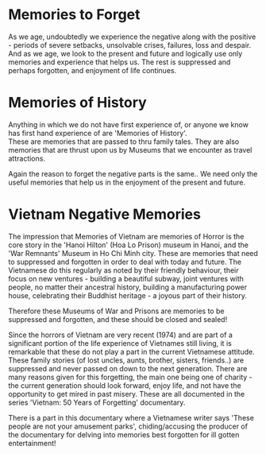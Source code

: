# Memories to Forget

As we age, undoubtedly we experience the negative along with the positive - periods of severe setbacks, unsolvable crises, failures, loss and despair. And as we age, we look to the present and future and logically use only memories and experience that helps us. The rest is suppressed and perhaps forgotten, and enjoyment of life continues.

# Memories of History

Anything in which we do not have first experience of, or anyone we know has first hand experience of are 'Memories of History'.  
These are memories that are passed to thru  family tales. They are also memories that are thrust upon us by Museums that we encounter as travel attractions.

Again the reason to forget the negative parts is the same.. We need only the useful memories that help us in the enjoyment of the present and future.

# Vietnam Negative Memories

The impression that Memories of Vietnam are memories of Horror is the core story in the 'Hanoi Hilton' (Hoa Lo Prison) museum in Hanoi, and the 'War Remnants' Museum in Ho Chi Minh city.  These are memories that need to suppressed and forgotten in order to deal with today and future. The Vietnamese do this regularly as noted by their friendly behaviour, their focus on new ventures - building a beautiful subway, joint ventures with people, no matter their ancestral history, building a manufacturing power house, celebrating their Buddhist heritage - a joyous part of their history.

Therefore these Museums of War and Prisons are memories to be suppressed and forgotten, and these should be closed and sealed!

Since the horrors of Vietnam are very recent (1974) and are part of a significant portion of the life experience of Vietnames still living, it is remarkable that these do not play a part in the current Vietnamese attitude. These family stories (of lost uncles, aunts, brother, sisters, friends..) are suppressed and never passed on down to the next generation. There are many reasons given for this forgetting, the main one being one of charity - the current generation should look forward, enjoy life, and not have the opportunity to get mired in past misery. These are all documented in the series 'Vietnam: 50 Years of Forgetting' documentary.  

There is a part in this documentary where a Vietnamese writer says 'These people are not your amusement parks', chiding/accusing the producer of the documentary for delving into memories best forgotten for ill gotten entertainment!
